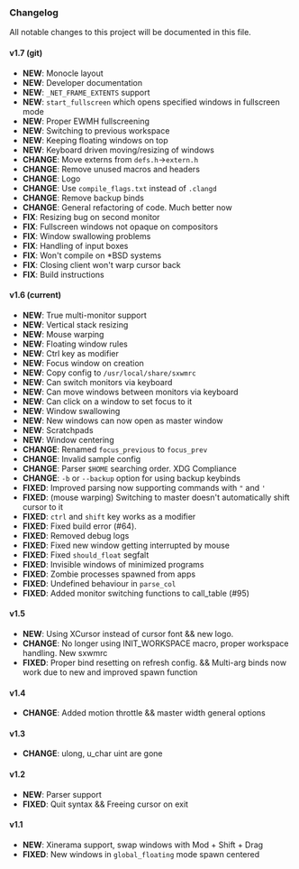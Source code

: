 ### Changelog

All notable changes to this project will be documented in this file.

#### v1.7 (git)
- **NEW**: Monocle layout
- **NEW**: Developer documentation
- **NEW**: `_NET_FRAME_EXTENTS` support
- **NEW**: `start_fullscreen` which opens specified windows in fullscreen mode
- **NEW**: Proper EWMH fullscreening
- **NEW**: Switching to previous workspace
- **NEW**: Keeping floating windows on top
- **NEW**: Keyboard driven moving/resizing of windows
- **CHANGE**: Move externs from `defs.h`->`extern.h`
- **CHANGE**: Remove unused macros and headers
- **CHANGE**: Logo
- **CHANGE**: Use `compile_flags.txt` instead of `.clangd`
- **CHANGE**: Remove backup binds
- **CHANGE**: General refactoring of code. Much better now
- **FIX**: Resizing bug on second monitor
- **FIX**: Fullscreen windows not opaque on compositors
- **FIX**: Window swallowing problems
- **FIX**: Handling of input boxes
- **FIX**: Won't compile on *BSD systems
- **FIX**: Closing client won't warp cursor back
- **FIX**: Build instructions

#### v1.6 (current)
- **NEW**: True multi-monitor support
- **NEW**: Vertical stack resizing
- **NEW**: Mouse warping
- **NEW**: Floating window rules
- **NEW**: Ctrl key as modifier
- **NEW**: Focus window on creation
- **NEW**: Copy config to `/usr/local/share/sxwmrc`
- **NEW**: Can switch monitors via keyboard
- **NEW**: Can move windows between monitors via keyboard
- **NEW**: Can click on a window to set focus to it
- **NEW**: Window swallowing
- **NEW**: New windows can now open as master window
- **NEW**: Scratchpads
- **NEW**: Window centering
- **CHANGE**: Renamed `focus_previous` to `focus_prev`
- **CHANGE**: Invalid sample config
- **CHANGE**: Parser `$HOME` searching order. XDG Compliance
- **CHANGE**: `-b` or `--backup` option for using backup keybinds
- **FIXED**: Improved parsing now supporting commands with `"` and `'`
- **FIXED**: (mouse warping) Switching to master doesn't automatically shift cursor to it
- **FIXED**: `ctrl` and `shift` key works as a modifier
- **FIXED**: Fixed build error (#64).
- **FIXED**: Removed debug logs
- **FIXED**: Fixed new window getting interrupted by mouse
- **FIXED**: Fixed `should_float` segfalt
- **FIXED**: Invisible windows of minimized programs
- **FIXED**: Zombie processes spawned from apps
- **FIXED**: Undefined behaviour in `parse_col`
- **FIXED**: Added monitor switching functions to call_table (#95)

#### v1.5
- **NEW**: Using XCursor instead of cursor font && new logo.
- **CHANGE**: No longer using INIT_WORKSPACE macro, proper workspace handling. New sxwmrc
- **FIXED**: Proper bind resetting on refresh config. && Multi-arg binds now work due to new and improved spawn function

#### v1.4
- **CHANGE**: Added motion throttle && master width general options

#### v1.3
- **CHANGE**: ulong, u_char uint are gone

#### v1.2
- **NEW**: Parser support
- **FIXED**: Quit syntax && Freeing cursor on exit

#### v1.1
- **NEW**: Xinerama support, swap windows with Mod + Shift + Drag
- **FIXED**: New windows in `global_floating` mode spawn centered
